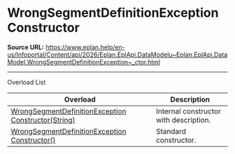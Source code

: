 # WrongSegmentDefinitionException Constructor

**Source URL:** https://www.eplan.help/en-us/Infoportal/Content/api/2026/Eplan.EplApi.DataModelu~Eplan.EplApi.DataModel.WrongSegmentDefinitionException~_ctor.html

---

Overload List

| Overload | Description |
| --- | --- |
| [WrongSegmentDefinitionException Constructor(String)](Eplan.EplApi.DataModelu~Eplan.EplApi.DataModel.WrongSegmentDefinitionException~_ctor(String).html) | Internal constructor with description. |
| [WrongSegmentDefinitionException Constructor()](Eplan.EplApi.DataModelu~Eplan.EplApi.DataModel.WrongSegmentDefinitionException~_ctor().html) | Standard constructor. |
